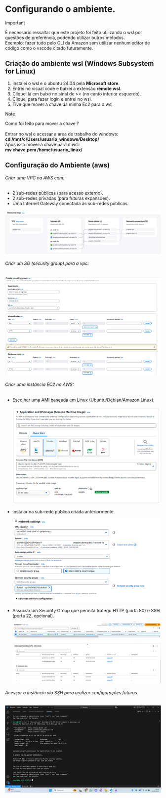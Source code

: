 # Configurando o ambiente.
> [!IMPORTANT]
> É necessario ressaltar que este projeto foi feito utilizando o wsl por questões de preferência, podendo utilizar outros métodos.<br>Exemplo: fazer tudo pelo CLI da Amazon sem utilizar nenhum editor de código como o vscode citado futuramente.
## Criação do ambiente wsl (Windows Subsystem for Linux)
1) Instalei o wsl e o ubuntu 24.04 pela **Microsoft store**.
2) Entrei no visual code e baixei a extensão **remote wsl**.
3) Cliquei lá em baixo no sinal de >< (no canto inferior esquerdo).
4) Cliquei para fazer login e entrei no wsl.
5) Tive que mover a chave da minha Ec2 para o wsl.

> [!NOTE]
> Como foi feito para mover a chave ?<br><br>Entrar no wsl e acessar a area de trabalho do windows:<br>**cd /mnt/c/Users/usuario_windows/Desktop/**<br>Após isso mover a chave para o wsl:<br>**mv chave.pem /home/usuario_linux/**

## Configuração do Ambiente (aws)

<div>
<h6> Criar uma VPC na AWS com:</h6>
<ul>
<li> 2 sub-redes públicas (para
acesso externo).</li>
<li> 2 sub-redes privadas (para
futuras expansões).</li>
<li>Uma Internet Gateway conectada
às sub-redes públicas.</li>
</ul>
</div>

![criação_vpc](1.png)

<h6>Criar um SG (security group) para a vpc: </h6>

![criação_sg](csg.png)

<h6>Criar uma instância EC2 na AWS:</h6>

<div>
<ul>
<li> Escolher uma AMI baseada em
Linux (Ubuntu/Debian/Amazon
Linux).</li>

![criação_vpc](ubu.png)
<li>Instalar na sub-rede pública
criada anteriormente.</li>

![criação_ec2_intalarsubrede](2.1.png)
<li> Associar um Security Group que
permita tráfego HTTP (porta 80) e
SSH (porta 22, opcional).</li>

![criação_ec2_sg](2.2.png)
</ul>
</div>
<h6>Acessar a instância via SSH para
realizar configurações futuras.</h6>

![criação_ec2_acessarec2](2.3.png)
</div>
